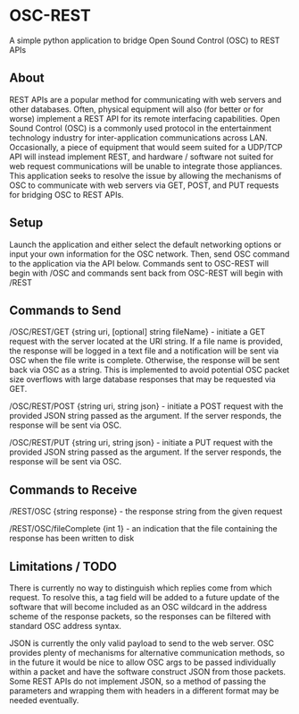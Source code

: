 # OSC-REST
A simple python application to bridge Open Sound Control (OSC) to REST APIs

## About
REST APIs are a popular method for communicating with web servers and other databases. Often, physical equipment will also (for better or for worse) implement a REST API for its remote interfacing capabilities. Open Sound Control (OSC) is a commonly used protocol in the entertainment technology industry for inter-application communications across LAN. Occasionally, a piece of equipment that would seem suited for a UDP/TCP API will instead implement REST, and hardware / software not suited for web request communications will be unable to integrate those appliances. This application seeks to resolve the issue by allowing the mechanisms of OSC to communicate with web servers via GET, POST, and PUT requests for bridging OSC to REST APIs.

## Setup
Launch the application and either select the default networking options or input your own information for the OSC network. Then, send OSC command to the application via the API below. Commands sent to OSC-REST will begin with /OSC and commands sent back from OSC-REST will begin with /REST

## Commands to Send
/OSC/REST/GET {string uri, [optional] string fileName} - initiate a GET request with the server located at the URI string. If a file name is provided, the response will be logged in a text file and a notification will be sent via OSC when the file write is complete. Otherwise, the response will be sent back via OSC as a string. This is implemented to avoid potential OSC packet size overflows with large database responses that may be requested via GET.

/OSC/REST/POST {string uri, string json} - initiate a POST request with the provided JSON string passed as the argument. If the server responds, the response will be sent via OSC.

/OSC/REST/PUT {string uri, string json} - initiate a PUT request with the provided JSON string passed as the argument. If the server responds, the response will be sent via OSC.

## Commands to Receive
/REST/OSC {string response} - the response string from the given request

/REST/OSC/fileComplete {int 1} - an indication that the file containing the response has been written to disk

## Limitations / TODO
There is currently no way to distinguish which replies come from which request. To resolve this, a tag field will be added to a future update of the software that will become included as an OSC wildcard in the address scheme of the response packets, so the responses can be filtered with standard OSC address syntax. 

JSON is currently the only valid payload to send to the web server. OSC provides plenty of mechanisms for alternative communication methods, so in the future it would be nice to allow OSC args to be passed individually within a packet and have the software construct JSON from those packets. Some REST APIs do not implement JSON, so a method of passing the parameters and wrapping them with headers in a different format may be needed eventually. 

